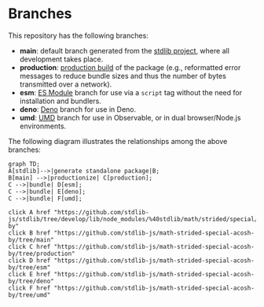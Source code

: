 <!--

@license Apache-2.0

Copyright (c) 2022 The Stdlib Authors.

Licensed under the Apache License, Version 2.0 (the "License");
you may not use this file except in compliance with the License.
You may obtain a copy of the License at

    http://www.apache.org/licenses/LICENSE-2.0

Unless required by applicable law or agreed to in writing, software
distributed under the License is distributed on an "AS IS" BASIS,
WITHOUT WARRANTIES OR CONDITIONS OF ANY KIND, either express or implied.
See the License for the specific language governing permissions and
limitations under the License.

-->

# Branches

This repository has the following branches:

-   **main**: default branch generated from the [stdlib project][stdlib-url], where all development takes place.
-   **production**: [production build][production-url] of the package (e.g., reformatted error messages to reduce bundle sizes and thus the number of bytes transmitted over a network).
-   **esm**: [ES Module][esm-url] branch for use via a `script` tag without the need for installation and bundlers.
-   **deno**: [Deno][deno-url] branch for use in Deno.
-   **umd**: [UMD][umd-url] branch for use in Observable, or in dual browser/Node.js environments.

The following diagram illustrates the relationships among the above branches:

```mermaid
graph TD;
A[stdlib]-->|generate standalone package|B;
B[main] -->|productionize| C[production];
C -->|bundle| D[esm];
C -->|bundle| E[deno];
C -->|bundle| F[umd];

click A href "https://github.com/stdlib-js/stdlib/tree/develop/lib/node_modules/%40stdlib/math/strided/special/acosh-by"
click B href "https://github.com/stdlib-js/math-strided-special-acosh-by/tree/main"
click C href "https://github.com/stdlib-js/math-strided-special-acosh-by/tree/production"
click D href "https://github.com/stdlib-js/math-strided-special-acosh-by/tree/esm"
click E href "https://github.com/stdlib-js/math-strided-special-acosh-by/tree/deno"
click F href "https://github.com/stdlib-js/math-strided-special-acosh-by/tree/umd"
```

[stdlib-url]: https://github.com/stdlib-js/stdlib/tree/develop/lib/node_modules/%40stdlib/math/strided/special/acosh-by
[production-url]: https://github.com/stdlib-js/math-strided-special-acosh-by/tree/production
[deno-url]: https://github.com/stdlib-js/math-strided-special-acosh-by/tree/deno
[umd-url]: https://github.com/stdlib-js/math-strided-special-acosh-by/tree/umd
[esm-url]: https://github.com/stdlib-js/math-strided-special-acosh-by/tree/esm